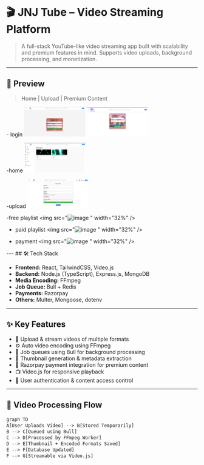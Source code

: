 # 🎬 JNJ Tube – Video Streaming Platform

> A full-stack YouTube-like video streaming app built with scalability and premium features in mind. Supports video uploads, background processing, and monetization.

---

## 📸 Preview

> Home | Upload | Premium Content

<p float="left">
  - login
  <img src="Screenshot 2025-07-26 121826.png" width="32%" />
  <img src="Screenshot 2025-07-26 121852.png" width="32%" />
  
  -home
  <img src="Screenshot 2025-07-26 122645.png" width="32%" />

  -upload
  <img src="Screenshot 2025-07-26 123010.png" width="32%" />

  -free playlist
  <img src="<img width="940" height="529" alt="image" src="https://github.com/user-attachments/assets/bce957b3-5570-4934-93b1-0e46f0963370" />
" width="32%" />

- paid playlist
  <img src="<img width="940" height="529" alt="image" src="https://github.com/user-attachments/assets/951bda90-c9d8-4253-88f9-ef6349b268a8" />
" width="32%" />

- payment 
  <img src="<img width="940" height="529" alt="image" src="https://github.com/user-attachments/assets/56007fb3-7738-4d7f-b07c-d5a05771c3ad" />
" width="32%" />
 
</p>
---
## 🛠️ Tech Stack

- **Frontend:** React, TailwindCSS, Video.js  
- **Backend:** Node.js (TypeScript), Express.js, MongoDB  
- **Media Encoding:** FFmpeg  
- **Job Queue:** Bull + Redis  
- **Payments:** Razorpay  
- **Others:** Multer, Mongoose, dotenv

---

## ✨ Key Features

- 🎥 Upload & stream videos of multiple formats
- ⚙️ Auto video encoding using FFmpeg
- 🧵 Job queues using Bull for background processing
- 🧠 Thumbnail generation & metadata extraction
- 💸 Razorpay payment integration for premium content
- 📺 Video.js for responsive playback
- 👤 User authentication & content access control

---

## 🔁 Video Processing Flow

```mermaid
graph TD
A[User Uploads Video] --> B[Stored Temporarily]
B --> C[Queued using Bull]
C --> D[Processed by FFmpeg Worker]
D --> E[Thumbnail + Encoded Formats Saved]
E --> F[Database Updated]
F --> G[Streamable via Video.js]
